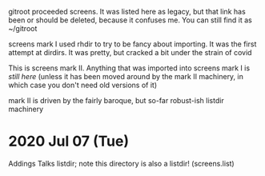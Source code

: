 gitroot proceeded screens. It was listed here as legacy, but that link has been or should be deleted, because it confuses me. You can still find it as ~/gitroot

screens mark I used rhdir to try to be fancy about importing. It was the first attempt at dirdirs. It was pretty, but cracked a bit under the strain of covid

This is screens mark II. Anything that was imported into screens mark I is _still here_ (unless it has been moved around by the mark II machinery, in which case you don't need old versions of it)

mark II is driven by the fairly baroque, but so-far robust-ish listdir machinery

2020 Jul 07 (Tue)
=================

Addings Talks listdir; note this directory is also a listdir! (screens.list)
